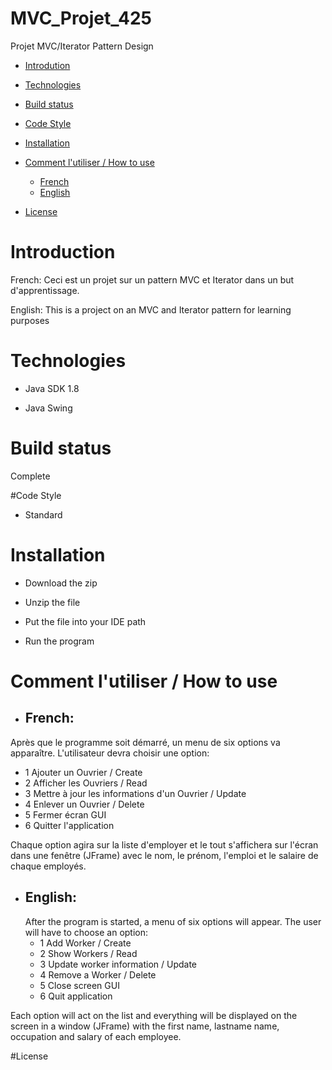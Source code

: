 # MVC_Projet_425
Projet MVC/Iterator Pattern Design

- [Introdution](#intro)
   
- [Technologies](#tech)
    
- [Build status](#status)
  
- [Code Style](#style)

- [Installation](#installation)

- [Comment l'utiliser / How to use](#how)

    * [French](#french)
    * [English](#english)

- [License](#license)

<a name="intro"></a>
# Introduction

French:
Ceci est un projet sur un pattern MVC et Iterator dans un but d'apprentissage.

English:
This is a project on an MVC and Iterator pattern for learning purposes

<a name="tech"></a>
# Technologies

* Java SDK 1.8

* Java Swing
  <a name="status"></a>
# Build status
Complete

<a name="style"></a>
#Code Style

* Standard
  
  <a name="installation"></a>
# Installation

* Download the zip

* Unzip the file

* Put the file into your IDE path

* Run the program
  
  <a name="how"></a>
# Comment l'utiliser / How to use

<a name="french"></a>
* ## French:
Après que le programme soit démarré, un menu de six options va apparaître. L'utilisateur
  devra choisir une option:
  * 1 Ajouter un Ouvrier / Create
  * 2 Afficher les Ouvriers / Read
  * 3 Mettre à jour les informations d'un Ouvrier / Update
  * 4 Enlever un Ouvrier / Delete
  * 5 Fermer écran GUI
  * 6 Quitter l'application  

Chaque option agira sur la liste d'employer et le tout s'affichera sur l'écran dans une fenêtre (JFrame)
avec le nom, le prénom, l'emploi et le salaire de chaque employés.


<a name="english"></a>
* ## English:
  After the program is started, a menu of six options will appear. The user
  will have to choose an option:
    * 1 Add Worker / Create
    * 2 Show Workers / Read
    * 3 Update worker information / Update
    * 4 Remove a Worker / Delete
    * 5 Close screen GUI
    * 6 Quit application

Each option will act on the list and everything will be displayed on the screen in a window (JFrame)
with the first name, lastname name, occupation and salary of each employee.


#License
